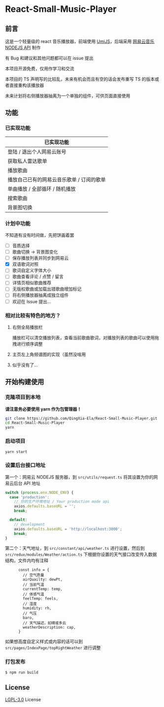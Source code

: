 # React-Small-Music-Player

## 前言

这是一个轻量级的 react 音乐播放器，前端使用 [UmiJS](https://v3.umijs.org/zh-CN/docs/getting-started)，后端采用 [网易云音乐 NODEJS API](https://github.com/Binaryify/NeteaseCloudMusicApi) 制作

有 Bug 和建议和其他问题都可以在 issue 提出

本项目开源免费，仅用作学习和交流

本项目的 TS 声明写的比较乱，未来有机会而且有空的话会发布重写 TS 的版本或者直接重构该播放器

未来计划将右侧播放器抽离为一个单独的组件，可供页面直接使用

## 功能

### 已实现功能

| 已实现功能                                |
| ----------------------------------------- |
| 登陆 / 退出个人网易云账号                 |
| 获取私人雷达歌单                          |
| 播放歌曲                                  |
| 播放自己已有的网易云音乐歌单 / 订阅的歌单 |
| 单曲播放 / 全部循环 / 随机播放            |
| 搜索歌曲                                  |
| 背景图切换                                |

### 计划中功能

不知道有没有时间做，先把饼画着罢

- [ ] 音质选择
- [ ] 歌曲切换 -> 背景图变化
- [ ] 保存播放列表并同步到网易云
- [x] 双语歌词对照
- [ ] 歌词自定义字体大小
- [ ] 歌曲查看评论 / 点赞 / 留言
- [ ] 详情页相似歌曲推荐
- [ ] 无版权歌曲或加载出错歌曲增加标记
- [ ] 将右侧播放器抽离成独立组件
- [ ] 欢迎在 Issue 提出...

### 相对比较有特色的地方？

1. 右侧全局播放栏

   播放栏可以清空播放列表，查看当前歌曲歌词，对播放列表的歌曲可以使用拖拽进行顺序调整

2. 主页左上角频谱图的实现（虽然没啥用

3. 似乎没有了...

## 开始构建使用

### 克隆项目到本地

**请注意务必要使用 yarn 作为包管理器！**

```bash
git clone https://github.com/QingXia-Ela/React-Small-Music-Player.git
cd React-Small-Music-Player
yarn
```

### 启动项目

```bash
yarn start
```

### 设置后台接口地址

第一个：网易云 NODEJS 服务器，到 `src/utils/request.ts` 将其设置为你的网易云后台 API 地址
```ts
switch (process.env.NODE_ENV) {
  case 'production':
    // 你的生产环境地址 / Your production mode api
    axios.defaults.baseURL = '';
    break;

  default:
    // development
    axios.defaults.baseURL = 'http://localhost:3000';
    break;
}
```
第二个：天气地址，到 `src/constant/api/weather.ts` 进行设置，然后到 `src/redux/modules/Weather/action.ts` 下根据你设置的天气接口改变传入数据结构，文件内均有注释

```
      const info = {
        // 空气质量
        airQuailty: dewPt,
        // 当前气温
        currentTemp: temp,
        // 体感气温
        feelTemp: feels,
        // 湿度
        humidity: rh,
        // 气压
        baro,
        // 天气描述，如晴或多云
        weatherDescription: cap,
      }
```

如果想高度自定义样式或内容的话可以到 `src/pages/IndexPage/topRightWeather` 进行调整

### 打包发布

```
$ npm run build
```

## License

[LGPL-3.0](https://www.gnu.org/licenses/lgpl-3.0.txt) License
